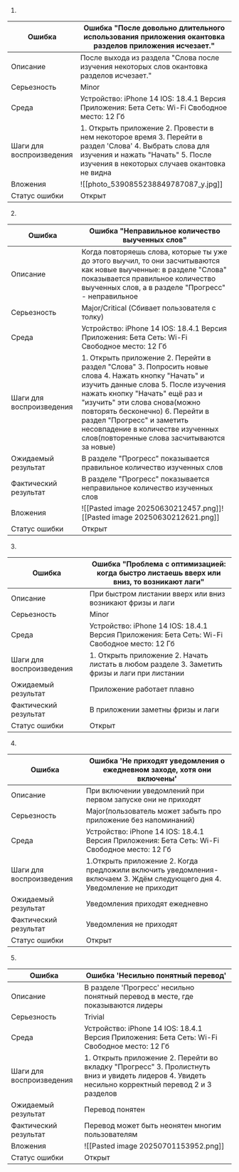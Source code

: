 
1)

| Ошибка                        | Ошибка "После довольно длительного использования приложения окантовка разделов приложения исчезает."                                                                                                                                                                                                                                                                                                                                                         |
| ----------------------------- | ------------------------------------------------------------------------------------------------------------------------------------------------------------------------------------------------------------------------------------------------------------------------------------------------------------------------------------------------------------------------------------------------------------------------------------------------------------ |
| Описание                      | После выхода из раздела "Слова после изучения некоторых слов окантовка разделов исчезает."                                                                                                                                                                                                                                                                                                                                                                   |
| Серьезность                   | Minor                                                                                                                                                                                                                                                                                                                                                                                                                                                        |
| Среда                         | Устройство: iPhone 14                                                                                 IOS: 18.4.1                                                                                                     Версия Приложения: Бета                                                                          Сеть: Wi-Fi                                                                                                    Свободное место: 12 Гб |
| Шаги для      воспроизведения | 1. Открыть приложение                                                                             2. Провести в нем некоторое время                                                         3. Перейти в раздел 'Слова'                                                                       4. Выбрать слова для изучения и нажать "Начать"                                   5. После изучения в некоторых случаев окантовка не видна                     |
| Вложения                      | ![[photo_5390855238849787087_y.jpg]]                                                                                                                                                                                                                                                                                                                                                                                                                         |
| Статус ошибки                 | Открыт                                                                                                                                                                                                                                                                                                                                                                                                                                                       |


2)

| Ошибка                   | Ошибка "Неправильное количество выученных слов"                                                                                                                                                                                                                                                                                                                                                                                                                                                                                                                                                                                                                              |
| ------------------------ | ---------------------------------------------------------------------------------------------------------------------------------------------------------------------------------------------------------------------------------------------------------------------------------------------------------------------------------------------------------------------------------------------------------------------------------------------------------------------------------------------------------------------------------------------------------------------------------------------------------------------------------------------------------------------------- |
| Описание                 | Когда повторяешь слова, которые ты уже до этого выучил, то они засчитываются как новые выученные: в разделе "Слова" показывается правильное количество выученных слов, а в разделе "Прогресс" - неправильное                                                                                                                                                                                                                                                                                                                                                                                                                                                                 |
| Серьезность              | Major/Critical (Сбивает пользователя с толку)                                                                                                                                                                                                                                                                                                                                                                                                                                                                                                                                                                                                                                |
| Среда                    | Устройство: iPhone 14                                                                                  IOS: 18.4.1                                                                                                     Версия Приложения: Бета                                                                           Сеть: Wi-Fi                                                                                                    Свободное место: 12 Гб                                                                                                                                                                                                               |
| Шаги для воспроизведения | 1. Открыть приложение                                                                               2. Перейти в раздел "Слова"                                                                       3. Попросить новые слова                                                                          4. Нажать кнопку "Начать" и изучить данные слова                                 5. После изучения нажать кнопку "Начать" ещё раз и "изучить" эти слова снова(можно повторять бесконечно)                                               6. Перейти в раздел "Прогресс" и заметить несовпадение в количестве изученных слов(повторенные слова засчитываются за новые) |
| Ожидаемый результат      | В разделе "Прогресс" показывается правильное количество изученных слов                                                                                                                                                                                                                                                                                                                                                                                                                                                                                                                                                                                                       |
| Фактический результат    | В разделе "Прогресс" показывается неправильное количество изученных слов                                                                                                                                                                                                                                                                                                                                                                                                                                                                                                                                                                                                     |
| Вложения                 | ![[Pasted image 20250630212457.png]]![[Pasted image 20250630212621.png]]                                                                                                                                                                                                                                                                                                                                                                                                                                                                                                                                                                                                     |
| Статус ошибки            | Открыт                                                                                                                                                                                                                                                                                                                                                                                                                                                                                                                                                                                                                                                                       |


3)

| Ошибка                   | Ошибка "Проблема с оптимизацией: когда быстро листаешь вверх или вниз, то возникают лаги"                                                                                                                                                                                                                                                                                                                                                                      |
| ------------------------ | -------------------------------------------------------------------------------------------------------------------------------------------------------------------------------------------------------------------------------------------------------------------------------------------------------------------------------------------------------------------------------------------------------------------------------------------------------------- |
| Описание                 | При быстром листании вверх или вниз возникают фризы и лаги                                                                                                                                                                                                                                                                                                                                                                                                     |
| Серьезность              | Minor                                                                                                                                                                                                                                                                                                                                                                                                                                                          |
| Среда                    | Устройство: iPhone 14                                                                                  IOS: 18.4.1                                                                                                     Версия Приложения: Бета                                                                           Сеть: Wi-Fi                                                                                                    Свободное место: 12 Гб |
| Шаги для воспроизведения | 1. Открыть приложение                                                                               2. Начать листать в любом разделе                                                           3. Заметить фризы и лаги при листании                                                                                                                                                                                                                          |
| Ожидаемый результат      | Приложение работает плавно                                                                                                                                                                                                                                                                                                                                                                                                                                     |
| Фактический результат    | В приложении заметны фризы и лаги                                                                                                                                                                                                                                                                                                                                                                                                                              |
| Статус ошибки            | Открыт                                                                                                                                                                                                                                                                                                                                                                                                                                                         |


4)

| Ошибка                   | Ошибка 'Не приходят уведомления о ежедневном заходе, хотя они включены'                                                                                                                                                                                                                                                                                                                                                                                         |
| ------------------------ | --------------------------------------------------------------------------------------------------------------------------------------------------------------------------------------------------------------------------------------------------------------------------------------------------------------------------------------------------------------------------------------------------------------------------------------------------------------- |
| Описание                 | При включении уведомлений при первом запуске они не приходят                                                                                                                                                                                                                                                                                                                                                                                                    |
| Серьезность              | Major(пользователь может забыть про приложение без напоминаний)                                                                                                                                                                                                                                                                                                                                                                                                 |
| Среда                    | Устройство: iPhone 14                                                                                  IOS: 18.4.1                                                                                                      Версия Приложения: Бета                                                                           Сеть: Wi-Fi                                                                                                    Свободное место: 12 Гб |
| Шаги для воспроизведения | 1.Открыть приложение                                                                                2. Когда предложили включить уведомления-включаем                        3. Ждём следующего дня                                                                             4. Уведомление не приходит                                                                                                                                                      |
| Ожидаемый результат      | Уведомления приходят ежедневно                                                                                                                                                                                                                                                                                                                                                                                                                                  |
| Фактический результат    | Уведомления не приходят                                                                                                                                                                                                                                                                                                                                                                                                                                         |
| Статус ошибки            | Открыт                                                                                                                                                                                                                                                                                                                                                                                                                                                          |


5)

| Ошибка                   | Ошибка 'Несильно понятный перевод'                                                                                                                                                                                                                                                                                                                                                                                                                             |
| ------------------------ | -------------------------------------------------------------------------------------------------------------------------------------------------------------------------------------------------------------------------------------------------------------------------------------------------------------------------------------------------------------------------------------------------------------------------------------------------------------- |
| Описание                 | В разделе 'Прогресс' несильно понятный перевод в месте, где показываются лидеры                                                                                                                                                                                                                                                                                                                                                                                |
| Серьезность              | Trivial                                                                                                                                                                                                                                                                                                                                                                                                                                                        |
| Среда                    | Устройство: iPhone 14                                                                                  IOS: 18.4.1                                                                                                     Версия Приложения: Бета                                                                           Сеть: Wi-Fi                                                                                                    Свободное место: 12 Гб |
| Шаги для воспроизведения | 1. Открыть приложение                                                                               2. Перейти во вкладку "Прогресс"                                                              3. Пролистнуть вниз и увидеть лидеров                                                    4. Увидеть несильно корректный перевод 2 и 3 разделов                                                                                                               |
| Ожидаемый результат      | Перевод понятен                                                                                                                                                                                                                                                                                                                                                                                                                                                |
| Фактический результат    | Перевод может быть неонятен многим пользователям                                                                                                                                                                                                                                                                                                                                                                                                               |
| Вложения                 | ![[Pasted image 20250701153952.png]]                                                                                                                                                                                                                                                                                                                                                                                                                           |
| Статус ошибки            | Открыт                                                                                                                                                                                                                                                                                                                                                                                                                                                         |
